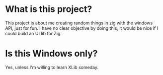 # What is this project?

This project is about me creating random things in zig with the windows API,
just for fun. I have no clear objective by doing this, it would be nice if I
could build an UI lib for Zig.

# Is this Windows only?

Yes, unless I'm willing to learn XLib someday.